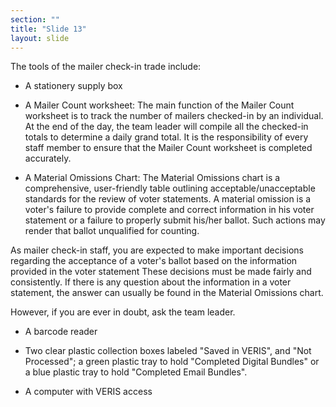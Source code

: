 ```yaml
---
section: ""
title: "Slide 13"
layout: slide
---
```


The tools of the mailer check-in trade include:

- A stationery supply box

- A Mailer Count worksheet: The main function of the Mailer Count worksheet is to track the number of mailers checked-in by an individual. At the end of the day, the team leader will compile all the checked-in totals to determine a daily grand total. It is the responsibility of every staff member to ensure that the Mailer Count worksheet is completed accurately.

- A Material Omissions Chart: The Material Omissions chart is a comprehensive, user-friendly table outlining acceptable/unacceptable standards for the review of voter statements. A material omission is a voter's failure to provide complete and correct information in his voter statement or a failure to properly submit his/her ballot. Such actions may render that ballot unqualified for counting.

 As mailer check-in staff, you are expected to make important decisions regarding the acceptance of a voter's ballot based on the information provided in the voter statement These decisions must be made fairly and consistently. If there is any question about the information in a voter statement, the answer can usually be found in the Material Omissions chart.

 However, if you are ever in doubt, ask the team leader.

- A barcode reader

- Two clear plastic collection boxes labeled "Saved in VERIS", and "Not Processed"; a green plastic tray to hold "Completed Digital Bundles" or a blue plastic tray to hold "Completed Email Bundles".

- A computer with VERIS access